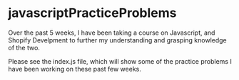 # javascriptPracticeProblems

Over the past 5 weeks, I have been taking a course on Javascript, and Shopify Develpment to further my understanding and grasping knowledge of the two.

Please see the index.js file, which will show some of the practice problems I have been working on these past few weeks.
